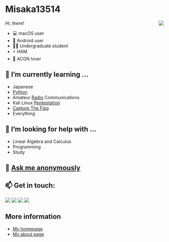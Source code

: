 # Misaka13514

<img align="right" src="https://github-readme-stats.vercel.app/api?username=Misaka13514&theme=tokyonight&show_icons=true">

Hi, there!

- 💻 macOS user
- 📱 Android user
- 👨‍🎓 Undergraduate student
- ⚡️ HAM
- 💞 ACGN lover

## 🌱 I’m currently learning ...
  - Japanese
  - [Python](https://github.com/topics/python)
  - Amateur [Radio](https://github.com/topics/radio) Communications
  - Kali Linux [Pentestation](https://github.com/topics/pentestation)
  - [Capture The Flag](https://github.com/topics/ctf)
  - Everything
## 🤔 I’m looking for help with ...
  - Linear Algebra and Calculus
  - Programming
  - Study
## 💬 [Ask me anonymously](https://peing.net/en/misaka13514)
## 📫 Get in touch:
  [![](https://img.shields.io/badge/-@Misaka_0x34ca-1ca0f1?style=flat-square&labelColor=1ca0f1&logo=twitter&logoColor=white)](https://twitter.com/Misaka_0x34ca) [![](https://img.shields.io/badge/-https://blog.atri.tk-0e83cd?style=flat-square&logo=Blogger&logoColor=fff)](https://blog.atri.tk) [![](https://img.shields.io/badge/-@Misaka_0x34ca-3db6f1?style=flat-square&logo=Telegram&logoColor=2ca5e0)](https://t.me/Misaka_0x34ca) [![](https://img.shields.io/keybase/pgp/Misaka13514?style=flat-square)](https://keybase.io/misaka13514/pgp_keys.asc)

## More information
  - [My homepage](https://atri.tk)
  - [My about page](https://atri.tk/about/)
